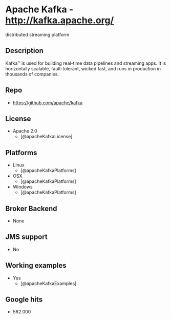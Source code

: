 # Apache Kafka - http://kafka.apache.org/
distributed streaming platform


## Description
Kafka™ is used for building real-time data pipelines and streaming apps. It is horizontally scalable, fault-tolerant, wicked fast, and runs in production in thousands of companies.


## Repo
- https://github.com/apache/kafka


## License
- Apache 2.0
    - [@apacheKafkaLicense]


## Platforms
- Linux
    - [@apacheKafkaPlatforms]
- OSX
    - [@apacheKafkaPlatforms]
- Windows
    - [@apacheKafkaPlatforms]


## Broker Backend
- None


## JMS support
- No


## Working examples
- Yes
    - [@apacheKafkaExamples]


## Google hits
- 562.000
